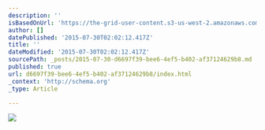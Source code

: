 ```yaml
---
description: ''
isBasedOnUrl: 'https://the-grid-user-content.s3-us-west-2.amazonaws.com/4cdb2363-4017-4a77-ac37-bfd12264b6cd.jpg'
author: []
datePublished: '2015-07-30T02:02:12.417Z'
title: ''
dateModified: '2015-07-30T02:02:12.417Z'
sourcePath: _posts/2015-07-30-d6697f39-bee6-4ef5-b402-af37124629b8.md
published: true
url: d6697f39-bee6-4ef5-b402-af37124629b8/index.html
_context: 'http://schema.org'
_type: Article

---
```

![](https://the-grid-user-content.s3-us-west-2.amazonaws.com/4cdb2363-4017-4a77-ac37-bfd12264b6cd.jpg)